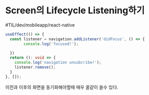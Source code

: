 # Screen의 Lifecycle Listening하기 
#TIL/dev/mobileapp/react-native

```typescript
useEffect(() => {
  const listener = navigation.addListener('didFocus', () => {
        console.log('focused!');

  })
  return (): void => {
    console.log('navigation unsubcribe!');
    listener.remove();
  }
}, []);
```

이전과 이후의 화면을 동기화해야할때 매우 꿀같이 쓸수 있다. 